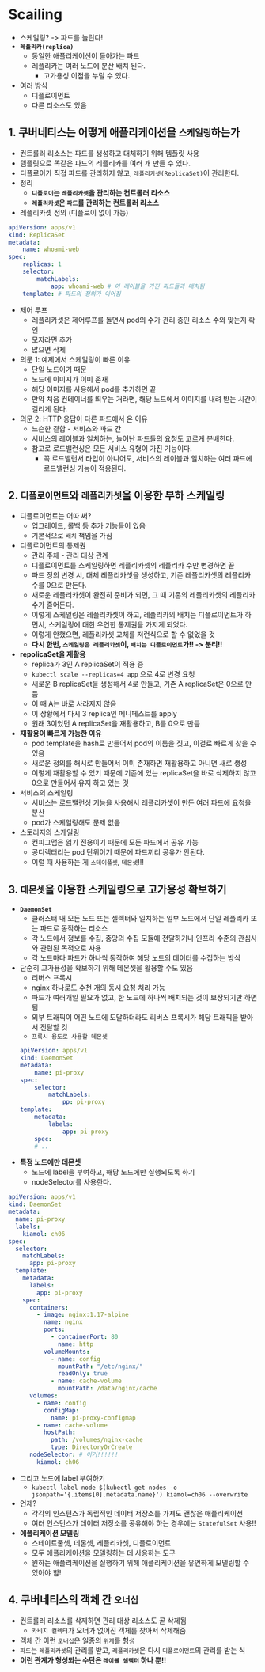 # Scailing
- 스케일링? -> 파드를 늘린다!
- __`레플리카(replica)`__
    - 동일한 애플리케이션이 돌아가는 파드
    - 레플리카는 여러 노드에 분산 배치 된다.
        - 고가용성 이점을 누릴 수 있다.
- 여러 방식
    - 디플로이먼트
    - 다른 리소스도 있음

## 1. 쿠버네티스는 어떻게 애플리케이션을 `스케일링`하는가
- 컨트롤러 리소스는 파드를 생성하고 대체하기 위해 템플릿 사용
- 템플릿으로 똑같은 파드의 레플리카를 여러 개 만들 수 있다.
- 디플로이가 직접 파드를 관리하지 않고, `레플리카셋(ReplicaSet)`이 관리한다.
- 정리
    - __`디플로이`는 `레플리카셋`을 관리하는 컨트롤러 리소스__
    - __`레플리카셋`은 `파드`를 관리하는 컨트롤러 리소스__
- 레플리카셋 정의 (디플로이 없이 가능)
```yaml
apiVersion: apps/v1
kind: ReplicaSet
metadata:
    name: whoami-web
spec:
    replicas: 1
    selector:
        matchLabels:
            app: whoami-web # 이 레이블을 가진 파드들과 매치됨
    template: # 파드의 정의가 이어짐
```
- 제어 루프
    - 레플리카셋은 제어루프를 돌면서 pod의 수가 관리 중인 리소스 수와 맞는지 확인
    - 모자라면 추가
    - 많으면 삭제
- 의문 1: 예제에서 스케일링이 빠른 이유
    - 단일 노드이기 때문
    - 노드에 이미지가 이미 존재
    - 해당 이미지를 사용해서 pod를 추가하면 끝
    - 만약 처음 컨테이너를 띄우는 거라면, 해당 노드에서 이미지를 내려 받는 시간이 걸리게 된다.
- 의문 2: HTTP 응답이 다른 파드에서 온 이유
    - 느슨한 결합 - 서비스와 파드 간
    - 서비스의 레이블과 일치하는, 늘어난 파드들의 요청도 고르게 분배한다.
    - 참고로 로드밸런싱은 모든 서비스 유형이 가진 기능이다. 
        - 꼭 로드밸런서 타입이 아니어도, 서비스의 레이블과 일치하는 여러 파드에 로드밸런싱 기능이 적용된다.

## 2. `디플로이먼트`와 `레플리카셋`을 이용한 부하 스케일링
- 디플로이먼트는 어따 써?
    - 업그레이드, 롤백 등 추가 기능들이 있음
    - 기본적으로 `배치` 책임을 가짐
- 디플로이먼트의 통제권
    - 관리 주체 - 관리 대상 관계
    - 디플로이먼트를 스케일링하면 레플리카셋의 레플리카 수만 변경하면 끝
    - 파드 정의 변경 시, 대체 레플리카셋을 생성하고, 기존 레플리카셋의 레플리카 수를 0으로 만든다.
    - 새로운 레플리카셋이 완전히 준비가 되면, 그 때 기존의 레플리카셋의 레플리카 수가 줄어든다.
    - 이렇게 스케일링은 레플리카셋이 하고, 레플리카의 배치는 디플로이먼트가 하면서, 스케일링에 대한 우연한 통제권을 가지게 되었다.
    - 이렇게 안했으면, 레플리카셋 교체를 저런식으로 할 수 없었을 것
    - __다시 한번, `스케일링은 레플리카셋`이, `배치는 디플로이먼트`가!! -> 분리!!__
- __repolicaSet을 재활용__
    - replica가 3인 A replicaSet이 적용 중
    - `kubectl scale --replicas=4 app` 으로 4로 변경 요청
    - 새로운 B replicaSet을 생성해서 4로 만들고, 기존 A replicaSet은 0으로 만듬
    - 이 때 A는 바로 사라지지 않음
    - 이 상황에서 다시 3 replica인 메니페스트를 apply
    - 원래 3이었던 A replicaSet을 재활용하고, B를 0으로 만듬
- __재활용이 빠르게 가능한 이유__
    - pod template을 hash로 만들어서 pod의 이름을 짓고, 이걸로 빠르게 찾을 수 있음
    - 새로운 정의를 해시로 만들어서 이미 존재하면 재활용하고 아니면 새로 생성
    - 이렇게 재활용할 수 있기 때문에 기존에 있는 replicaSet을 바로 삭제하지 않고 0으로 만들어서 유지 하고 있는 것
- 서비스의 스케일링
    - 서비스는 로드밸런싱 기능을 사용해서 레플리카셋이 만든 여러 파드에 요청을 분산
    - pod가 스케일링해도 문제 없음
- 스토리지의 스케일링
    - 컨피그맵은 읽기 전용이기 때문에 모든 파드에서 공유 가능
    - 공디렉터리는 pod 단위이기 때문에 파드끼리 공유가 안된다.
    - 이럴 때 사용하는 게 `스테이풀셋`, `데몬셋`!!!

## 3. `데몬셋`을 이용한 스케일링으로 고가용성 확보하기
- __`DaemonSet`__
    - 클러스터 내 모든 노드 또는 셀렉터와 일치하는 일부 노드에서 단일 레플리카 또는 파드로 동작하는 리소스
    - 각 노드에서 정보를 수집, 중앙의 수집 모듈에 전달하거나 인프라 수준의 관심사와 관련된 목적으로 사용
    - 각 노드마다 파드가 하나씩 동작하여 해당 노드의 데이터를 수집하는 방식
- 단순히 고가용성을 확보하기 위해 데몬셋을 활용할 수도 있음
    - 리버스 프록시
    - nginx 하나로도 수천 개의 동시 요청 처리 가능
    - 파드가 여러개일 필요가 없고, 한 노드에 하나씩 배치되는 것이 보장되기만 하면 됨
    - 외부 트래픽이 어떤 노드에 도달하더라도 리버스 프록시가 해당 트래픽을 받아서 전달할 것
    - `프록시 용도로 사용할 데몬셋`
    ```yaml
    apiVersion: apps/v1
    kind: DaemonSet
    metadata:
        name: pi-proxy
    spec:
        selector:
            matchLabels:
                pp: pi-proxy
    template:
        metadata:
            labels:
                app: pi-proxy
        spec:
        # ..
    ```
- __특정 노드에만 데몬셋__ 
    - 노드에 label을 부여하고, 해당 노드에만 실행되도록 하기
    - nodeSelector를 사용한다.
```yaml
apiVersion: apps/v1
kind: DaemonSet
metadata:
  name: pi-proxy
  labels:
    kiamol: ch06
spec:
  selector:
    matchLabels:
      app: pi-proxy
  template:
    metadata:
      labels:
        app: pi-proxy
    spec:
      containers:
        - image: nginx:1.17-alpine
          name: nginx
          ports:
            - containerPort: 80
              name: http
          volumeMounts:
            - name: config
              mountPath: "/etc/nginx/"
              readOnly: true
            - name: cache-volume
              mountPath: /data/nginx/cache
      volumes:
        - name: config
          configMap:
            name: pi-proxy-configmap
        - name: cache-volume
          hostPath:
            path: /volumes/nginx-cache
            type: DirectoryOrCreate
      nodeSelector: # 이거!!!!!!
        kiamol: ch06
```
- 그리고 노드에 label 부여하기
    - `kubectl label node $(kubectl get nodes -o jsonpath='{.items[0].metadata.name}') kiamol=ch06 --overwrite`
- 언제?
    - 각각의 인스턴스가 독립적인 데이터 저장소를 가져도 괜찮은 애플리케이션
    - 여러 인스턴스가 데이터 저장소를 공유해야 하는 경우에는 `StatefulSet` 사용!!
- __애플리케이션 모델링__
    - 스테이트풀셋, 데몬셋, 레플리카셋, 디플로이먼트
    - 모두 애플리케이션을 모델링하는 데 사용하는 도구
    - 원하는 애플리케이션을 실행하기 위해 애플리케이션을 유연하게 모델링할 수 있어야 함!

## 4. 쿠버네티스의 객체 간 `오너십`
- 컨트롤러 리소스를 삭제하면 관리 대상 리소스도 곧 삭제됨
    - `카비지 컬렉터`가 오너가 없어진 객체를 찾아서 삭제해줌
- 객체 간 이런 `오너십`은 일종의 `위계`를 형성
- `파드`는 `레플리카셋`의 관리를 받고, `레플리카셋`은 다시 `디플로이먼트`의 관리를 받는 식
- __이런 관계가 형성되는 수단은 `레이블 셀렉터` 하나 뿐!!__

